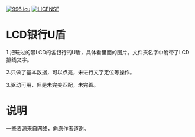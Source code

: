 <a href="https://996.icu"><img src="https://img.shields.io/badge/link-996.icu-red.svg" alt="996.icu" /></a>
[![LICENSE](https://img.shields.io/badge/license-Anti%20996-blue.svg)](https://github.com/996icu/996.ICU/blob/master/LICENSE)


# LCD银行U盾
1.把玩过的带LCD的各银行的U盾，具体看里面的图片。文件夹名字中附带了LCD排线文字。

2.只做了基本数据，可以点亮，未进行文字定位等操作。

3.驱动可用，但是未完美匹配，未完善。

# 说明
一些资源来自网络，向原作者道谢。
